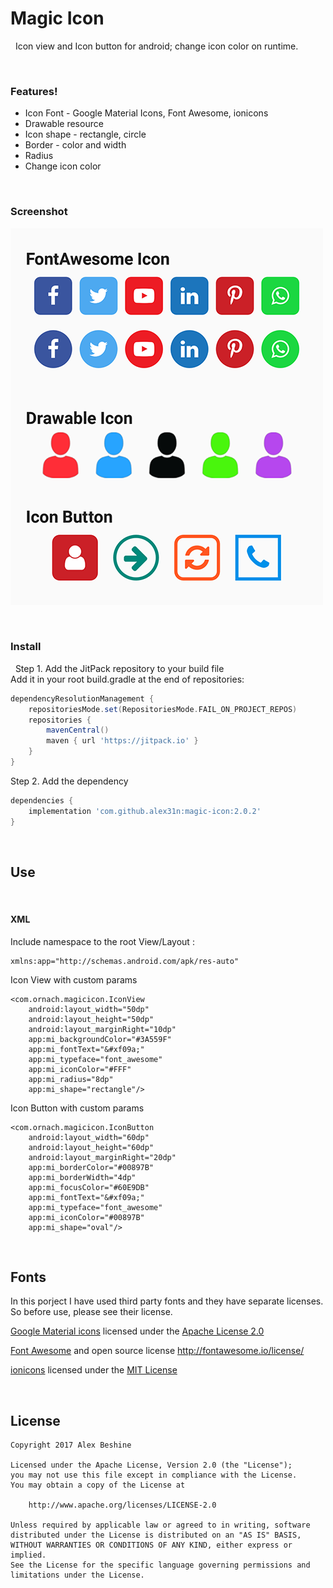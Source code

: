 # Magic Icon
&nbsp;
Icon view and Icon button for android; change icon color on runtime.

&nbsp;
### Features!
- Icon Font - Google Material Icons,  Font Awesome, ionicons
- Drawable resource
- Icon shape - rectangle, circle
- Border - color and width
- Radius
- Change icon color

&nbsp;
### Screenshot
![Magic Icon Screenshot](https://raw.githubusercontent.com/alex31n/Magic-Icon/master/assets/icon_screenshot_01.png)

&nbsp;
### Install
&nbsp;
Step 1. Add the JitPack repository to your build file  
Add it in your root build.gradle at the end of repositories:
```gradle
dependencyResolutionManagement {
    repositoriesMode.set(RepositoriesMode.FAIL_ON_PROJECT_REPOS)
    repositories {
        mavenCentral()
        maven { url 'https://jitpack.io' }
    }
}
```
Step 2. Add the dependency
```gradle
dependencies {
    implementation 'com.github.alex31n:magic-icon:2.0.2'
}
```
&nbsp;
## Use

&nbsp;
#### XML
Include namespace to the root View/Layout :
```
xmlns:app="http://schemas.android.com/apk/res-auto"
```
Icon View with custom params
```
<com.ornach.magicicon.IconView
    android:layout_width="50dp"
    android:layout_height="50dp"
    android:layout_marginRight="10dp"
    app:mi_backgroundColor="#3A559F"
    app:mi_fontText="&#xf09a;"
    app:mi_typeface="font_awesome"
    app:mi_iconColor="#FFF"
    app:mi_radius="8dp"
    app:mi_shape="rectangle"/>
```

Icon Button with custom params
```
<com.ornach.magicicon.IconButton
    android:layout_width="60dp"
    android:layout_height="60dp"
    android:layout_marginRight="20dp"
    app:mi_borderColor="#00897B"
    app:mi_borderWidth="4dp"
    app:mi_focusColor="#60E9DB"
    app:mi_fontText="&#xf09a;"
    app:mi_typeface="font_awesome"
    app:mi_iconColor="#00897B"
    app:mi_shape="oval"/>
```

&nbsp;
## Fonts
In this porject I have used third party fonts and they have separate licenses. So before use, please see their license.

[Google Material icons](https://material.io/icons/) licensed under the [Apache License 2.0](https://github.com/google/material-design-icons/blob/master/LICENSE)

[Font Awesome](http://fontawesome.io/cheatsheet/) and open source license http://fontawesome.io/license/

[ionicons](http://ionicons.com/cheatsheet.html) licensed under the [MIT License](https://github.com/ionic-team/ionicons/blob/master/LICENSE)


&nbsp;
&nbsp;
## License
    Copyright 2017 Alex Beshine
    
    Licensed under the Apache License, Version 2.0 (the "License");
    you may not use this file except in compliance with the License.
    You may obtain a copy of the License at

        http://www.apache.org/licenses/LICENSE-2.0

    Unless required by applicable law or agreed to in writing, software
    distributed under the License is distributed on an "AS IS" BASIS,
    WITHOUT WARRANTIES OR CONDITIONS OF ANY KIND, either express or implied.
    See the License for the specific language governing permissions and limitations under the License.
